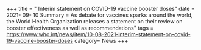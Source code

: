 +++
title = " Interim statement on COVID-19 vaccine booster doses"
date = 2021- 09- 10
Summary = As debate for vaccines sparks around the world, the World Health Organization releases a statement on their review on booster effectiveness as well as recommendations"
tags = https://www.who.int/news/item/10-08-2021-interim-statement-on-covid-19-vaccine-booster-doses
category=  News 
+++
